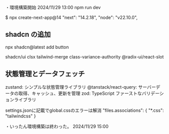 ・環境構築開始 2024/11/29 13:00
npm run dev

$ npx create-next-app@14
"next": "14.2.18",
"node": "v22.10.0",

## shadcn の追加
npx shadcn@latest add button

shadcn/ui
clsx
tailwind-merge
class-variance-authority
@radix-ui/react-slot

## 状態管理とデータフェッチ
zustand: シンプルな状態管理ライブラリ
@tanstack/react-query: サーバーデータの取得、キャッシュ、更新を管理
zod: TypeScript ファーストなバリデーションライブラリ

settings.jsonに記載でglobal.cssのエラーは解消
  "files.associations": {
    "*.css": "tailwindcss"
  }

・いったん環境構築は終わった。 2024/11/29 15:00